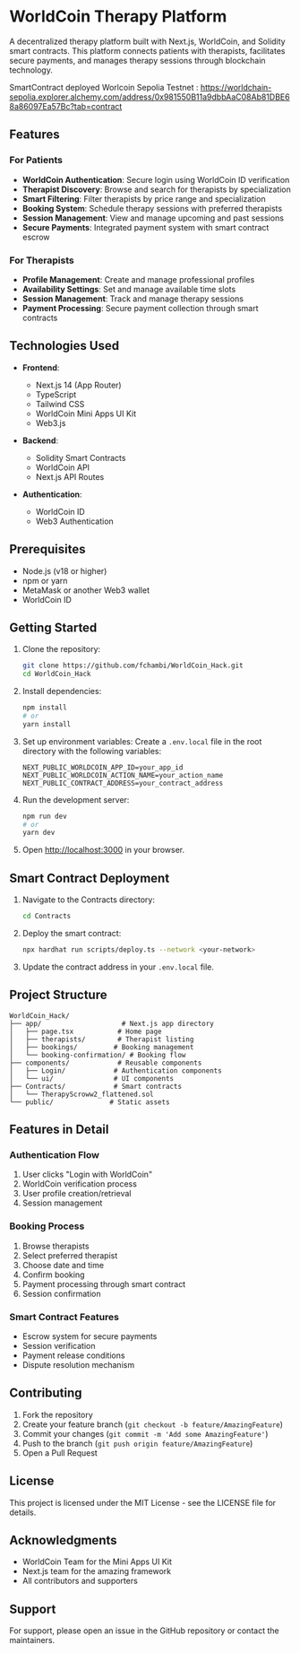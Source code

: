 # WorldCoin Therapy Platform

A decentralized therapy platform built with Next.js, WorldCoin, and Solidity smart contracts. This platform connects patients with therapists, facilitates secure payments, and manages therapy sessions through blockchain technology.

SmartContract deployed Worlcoin Sepolia Testnet : https://worldchain-sepolia.explorer.alchemy.com/address/0x981550B11a9dbbAaC08Ab81DBE68a86097Ea57Bc?tab=contract

## Features

### For Patients
- **WorldCoin Authentication**: Secure login using WorldCoin ID verification
- **Therapist Discovery**: Browse and search for therapists by specialization
- **Smart Filtering**: Filter therapists by price range and specialization
- **Booking System**: Schedule therapy sessions with preferred therapists
- **Session Management**: View and manage upcoming and past sessions
- **Secure Payments**: Integrated payment system with smart contract escrow

### For Therapists
- **Profile Management**: Create and manage professional profiles
- **Availability Settings**: Set and manage available time slots
- **Session Management**: Track and manage therapy sessions
- **Payment Processing**: Secure payment collection through smart contracts

## Technologies Used

- **Frontend**:
  - Next.js 14 (App Router)
  - TypeScript
  - Tailwind CSS
  - WorldCoin Mini Apps UI Kit
  - Web3.js

- **Backend**:
  - Solidity Smart Contracts
  - WorldCoin API
  - Next.js API Routes

- **Authentication**:
  - WorldCoin ID
  - Web3 Authentication

## Prerequisites

- Node.js (v18 or higher)
- npm or yarn
- MetaMask or another Web3 wallet
- WorldCoin ID

## Getting Started

1. Clone the repository:
   ```bash
   git clone https://github.com/fchambi/WorldCoin_Hack.git
   cd WorldCoin_Hack
   ```

2. Install dependencies:
   ```bash
   npm install
   # or
   yarn install
   ```

3. Set up environment variables:
   Create a `.env.local` file in the root directory with the following variables:
   ```
   NEXT_PUBLIC_WORLDCOIN_APP_ID=your_app_id
   NEXT_PUBLIC_WORLDCOIN_ACTION_NAME=your_action_name
   NEXT_PUBLIC_CONTRACT_ADDRESS=your_contract_address
   ```

4. Run the development server:
   ```bash
   npm run dev
   # or
   yarn dev
   ```

5. Open [http://localhost:3000](http://localhost:3000) in your browser.

## Smart Contract Deployment

1. Navigate to the Contracts directory:
   ```bash
   cd Contracts
   ```

2. Deploy the smart contract:
   ```bash
   npx hardhat run scripts/deploy.ts --network <your-network>
   ```

3. Update the contract address in your `.env.local` file.

## Project Structure

```
WorldCoin_Hack/
├── app/                    # Next.js app directory
│   ├── page.tsx           # Home page
│   ├── therapists/        # Therapist listing
│   ├── bookings/         # Booking management
│   └── booking-confirmation/ # Booking flow
├── components/            # Reusable components
│   ├── Login/            # Authentication components
│   └── ui/               # UI components
├── Contracts/            # Smart contracts
│   └── TherapyScroww2_flattened.sol
└── public/              # Static assets
```

## Features in Detail

### Authentication Flow
1. User clicks "Login with WorldCoin"
2. WorldCoin verification process
3. User profile creation/retrieval
4. Session management

### Booking Process
1. Browse therapists
2. Select preferred therapist
3. Choose date and time
4. Confirm booking
5. Payment processing through smart contract
6. Session confirmation

### Smart Contract Features
- Escrow system for secure payments
- Session verification
- Payment release conditions
- Dispute resolution mechanism

## Contributing

1. Fork the repository
2. Create your feature branch (`git checkout -b feature/AmazingFeature`)
3. Commit your changes (`git commit -m 'Add some AmazingFeature'`)
4. Push to the branch (`git push origin feature/AmazingFeature`)
5. Open a Pull Request

## License

This project is licensed under the MIT License - see the LICENSE file for details.

## Acknowledgments

- WorldCoin Team for the Mini Apps UI Kit
- Next.js team for the amazing framework
- All contributors and supporters

## Support

For support, please open an issue in the GitHub repository or contact the maintainers.
